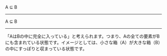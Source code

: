 A ⊆ B

---

A ⊆ B

---

「AはBの中に完全に入っている」と考えられます。つまり、Aの全ての要素がBにも含まれている状態です。イメージとしては、小さな箱（A）が大きな箱（B）の中にすっぽりと収まっている状態です。
